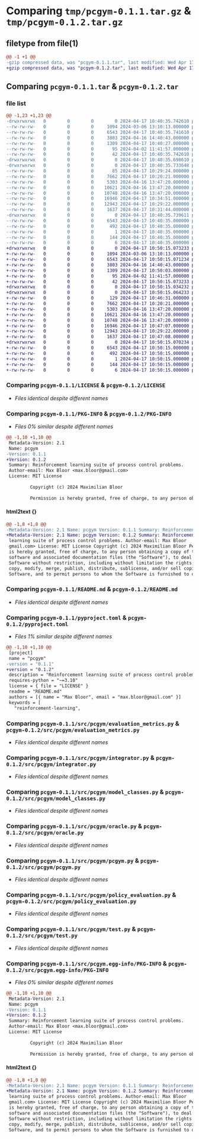 # Comparing `tmp/pcgym-0.1.1.tar.gz` & `tmp/pcgym-0.1.2.tar.gz`

## filetype from file(1)

```diff
@@ -1 +1 @@
-gzip compressed data, was "pcgym-0.1.1.tar", last modified: Wed Apr 17 10:40:35 2024, max compression
+gzip compressed data, was "pcgym-0.1.2.tar", last modified: Wed Apr 17 10:50:15 2024, max compression
```

## Comparing `pcgym-0.1.1.tar` & `pcgym-0.1.2.tar`

### file list

```diff
@@ -1,23 +1,23 @@
-drwxrwxrwx   0        0        0        0 2024-04-17 10:40:35.742610 pcgym-0.1.1/
--rw-rw-rw-   0        0        0     1094 2024-03-06 13:10:13.000000 pcgym-0.1.1/LICENSE
--rw-rw-rw-   0        0        0     6543 2024-04-17 10:40:35.741610 pcgym-0.1.1/PKG-INFO
--rw-rw-rw-   0        0        0     3803 2024-04-16 14:40:43.000000 pcgym-0.1.1/README.md
--rw-rw-rw-   0        0        0     1309 2024-04-17 10:40:27.000000 pcgym-0.1.1/pyproject.toml
--rw-rw-rw-   0        0        0       95 2024-04-02 11:41:57.000000 pcgym-0.1.1/requirements.txt
--rw-rw-rw-   0        0        0       42 2024-04-17 10:40:35.742610 pcgym-0.1.1/setup.cfg
-drwxrwxrwx   0        0        0        0 2024-04-17 10:40:35.698610 pcgym-0.1.1/src/
-drwxrwxrwx   0        0        0        0 2024-04-17 10:40:35.733648 pcgym-0.1.1/src/pcgym/
--rw-rw-rw-   0        0        0       85 2024-04-17 10:29:24.000000 pcgym-0.1.1/src/pcgym/__init__.py
--rw-rw-rw-   0        0        0     7662 2024-04-17 10:20:21.000000 pcgym-0.1.1/src/pcgym/evaluation_metrics.py
--rw-rw-rw-   0        0        0     5303 2024-04-16 13:47:20.000000 pcgym-0.1.1/src/pcgym/integrator.py
--rw-rw-rw-   0        0        0    10621 2024-04-16 13:47:20.000000 pcgym-0.1.1/src/pcgym/model_classes.py
--rw-rw-rw-   0        0        0    10748 2024-04-16 13:47:20.000000 pcgym-0.1.1/src/pcgym/oracle.py
--rw-rw-rw-   0        0        0    16946 2024-04-17 10:34:51.000000 pcgym-0.1.1/src/pcgym/pcgym.py
--rw-rw-rw-   0        0        0    12943 2024-04-17 10:29:22.000000 pcgym-0.1.1/src/pcgym/policy_evaluation.py
--rw-rw-rw-   0        0        0     1637 2024-04-17 10:31:44.000000 pcgym-0.1.1/src/pcgym/test.py
-drwxrwxrwx   0        0        0        0 2024-04-17 10:40:35.739611 pcgym-0.1.1/src/pcgym.egg-info/
--rw-rw-rw-   0        0        0     6543 2024-04-17 10:40:35.000000 pcgym-0.1.1/src/pcgym.egg-info/PKG-INFO
--rw-rw-rw-   0        0        0      492 2024-04-17 10:40:35.000000 pcgym-0.1.1/src/pcgym.egg-info/SOURCES.txt
--rw-rw-rw-   0        0        0        1 2024-04-17 10:40:35.000000 pcgym-0.1.1/src/pcgym.egg-info/dependency_links.txt
--rw-rw-rw-   0        0        0      144 2024-04-17 10:40:35.000000 pcgym-0.1.1/src/pcgym.egg-info/requires.txt
--rw-rw-rw-   0        0        0        6 2024-04-17 10:40:35.000000 pcgym-0.1.1/src/pcgym.egg-info/top_level.txt
+drwxrwxrwx   0        0        0        0 2024-04-17 10:50:15.073233 pcgym-0.1.2/
+-rw-rw-rw-   0        0        0     1094 2024-03-06 13:10:13.000000 pcgym-0.1.2/LICENSE
+-rw-rw-rw-   0        0        0     6543 2024-04-17 10:50:15.071234 pcgym-0.1.2/PKG-INFO
+-rw-rw-rw-   0        0        0     3803 2024-04-16 14:40:43.000000 pcgym-0.1.2/README.md
+-rw-rw-rw-   0        0        0     1309 2024-04-17 10:50:03.000000 pcgym-0.1.2/pyproject.toml
+-rw-rw-rw-   0        0        0       95 2024-04-02 11:41:57.000000 pcgym-0.1.2/requirements.txt
+-rw-rw-rw-   0        0        0       42 2024-04-17 10:50:15.073233 pcgym-0.1.2/setup.cfg
+drwxrwxrwx   0        0        0        0 2024-04-17 10:50:15.034232 pcgym-0.1.2/src/
+drwxrwxrwx   0        0        0        0 2024-04-17 10:50:15.064233 pcgym-0.1.2/src/pcgym/
+-rw-rw-rw-   0        0        0      129 2024-04-17 10:46:31.000000 pcgym-0.1.2/src/pcgym/__init__.py
+-rw-rw-rw-   0        0        0     7662 2024-04-17 10:20:21.000000 pcgym-0.1.2/src/pcgym/evaluation_metrics.py
+-rw-rw-rw-   0        0        0     5303 2024-04-16 13:47:20.000000 pcgym-0.1.2/src/pcgym/integrator.py
+-rw-rw-rw-   0        0        0    10621 2024-04-16 13:47:20.000000 pcgym-0.1.2/src/pcgym/model_classes.py
+-rw-rw-rw-   0        0        0    10748 2024-04-16 13:47:20.000000 pcgym-0.1.2/src/pcgym/oracle.py
+-rw-rw-rw-   0        0        0    16946 2024-04-17 10:47:07.000000 pcgym-0.1.2/src/pcgym/pcgym.py
+-rw-rw-rw-   0        0        0    12943 2024-04-17 10:29:22.000000 pcgym-0.1.2/src/pcgym/policy_evaluation.py
+-rw-rw-rw-   0        0        0     1637 2024-04-17 10:47:08.000000 pcgym-0.1.2/src/pcgym/test.py
+drwxrwxrwx   0        0        0        0 2024-04-17 10:50:15.070234 pcgym-0.1.2/src/pcgym.egg-info/
+-rw-rw-rw-   0        0        0     6543 2024-04-17 10:50:15.000000 pcgym-0.1.2/src/pcgym.egg-info/PKG-INFO
+-rw-rw-rw-   0        0        0      492 2024-04-17 10:50:15.000000 pcgym-0.1.2/src/pcgym.egg-info/SOURCES.txt
+-rw-rw-rw-   0        0        0        1 2024-04-17 10:50:15.000000 pcgym-0.1.2/src/pcgym.egg-info/dependency_links.txt
+-rw-rw-rw-   0        0        0      144 2024-04-17 10:50:15.000000 pcgym-0.1.2/src/pcgym.egg-info/requires.txt
+-rw-rw-rw-   0        0        0        6 2024-04-17 10:50:15.000000 pcgym-0.1.2/src/pcgym.egg-info/top_level.txt
```

### Comparing `pcgym-0.1.1/LICENSE` & `pcgym-0.1.2/LICENSE`

 * *Files identical despite different names*

### Comparing `pcgym-0.1.1/PKG-INFO` & `pcgym-0.1.2/PKG-INFO`

 * *Files 0% similar despite different names*

```diff
@@ -1,10 +1,10 @@
 Metadata-Version: 2.1
 Name: pcgym
-Version: 0.1.1
+Version: 0.1.2
 Summary: Reinforcement learning suite of process control problems.
 Author-email: Max Bloor <max.bloor@gmail.com>
 License: MIT License
         
         Copyright (c) 2024 Maximilian Bloor
         
         Permission is hereby granted, free of charge, to any person obtaining a copy
```

#### html2text {}

```diff
@@ -1,8 +1,8 @@
-Metadata-Version: 2.1 Name: pcgym Version: 0.1.1 Summary: Reinforcement
+Metadata-Version: 2.1 Name: pcgym Version: 0.1.2 Summary: Reinforcement
 learning suite of process control problems. Author-email: Max Bloor
 gmail.com> License: MIT License Copyright (c) 2024 Maximilian Bloor Permission
 is hereby granted, free of charge, to any person obtaining a copy of this
 software and associated documentation files (the "Software"), to deal in the
 Software without restriction, including without limitation the rights to use,
 copy, modify, merge, publish, distribute, sublicense, and/or sell copies of the
 Software, and to permit persons to whom the Software is furnished to do so,
```

### Comparing `pcgym-0.1.1/README.md` & `pcgym-0.1.2/README.md`

 * *Files identical despite different names*

### Comparing `pcgym-0.1.1/pyproject.toml` & `pcgym-0.1.2/pyproject.toml`

 * *Files 1% similar despite different names*

```diff
@@ -1,10 +1,10 @@
 [project]
 name = "pcgym"
-version = "0.1.1"
+version = "0.1.2"
 description = "Reinforcement learning suite of process control problems."
 requires-python = "~=3.10"
 license = { file = "LICENSE" }
 readme = "README.md"
 authors = [{ name = "Max Bloor", email = "max.bloor@gmail.com" }]
 keywords = [
   "reinforcement-learning",
```

### Comparing `pcgym-0.1.1/src/pcgym/evaluation_metrics.py` & `pcgym-0.1.2/src/pcgym/evaluation_metrics.py`

 * *Files identical despite different names*

### Comparing `pcgym-0.1.1/src/pcgym/integrator.py` & `pcgym-0.1.2/src/pcgym/integrator.py`

 * *Files identical despite different names*

### Comparing `pcgym-0.1.1/src/pcgym/model_classes.py` & `pcgym-0.1.2/src/pcgym/model_classes.py`

 * *Files identical despite different names*

### Comparing `pcgym-0.1.1/src/pcgym/oracle.py` & `pcgym-0.1.2/src/pcgym/oracle.py`

 * *Files identical despite different names*

### Comparing `pcgym-0.1.1/src/pcgym/pcgym.py` & `pcgym-0.1.2/src/pcgym/pcgym.py`

 * *Files identical despite different names*

### Comparing `pcgym-0.1.1/src/pcgym/policy_evaluation.py` & `pcgym-0.1.2/src/pcgym/policy_evaluation.py`

 * *Files identical despite different names*

### Comparing `pcgym-0.1.1/src/pcgym/test.py` & `pcgym-0.1.2/src/pcgym/test.py`

 * *Files identical despite different names*

### Comparing `pcgym-0.1.1/src/pcgym.egg-info/PKG-INFO` & `pcgym-0.1.2/src/pcgym.egg-info/PKG-INFO`

 * *Files 0% similar despite different names*

```diff
@@ -1,10 +1,10 @@
 Metadata-Version: 2.1
 Name: pcgym
-Version: 0.1.1
+Version: 0.1.2
 Summary: Reinforcement learning suite of process control problems.
 Author-email: Max Bloor <max.bloor@gmail.com>
 License: MIT License
         
         Copyright (c) 2024 Maximilian Bloor
         
         Permission is hereby granted, free of charge, to any person obtaining a copy
```

#### html2text {}

```diff
@@ -1,8 +1,8 @@
-Metadata-Version: 2.1 Name: pcgym Version: 0.1.1 Summary: Reinforcement
+Metadata-Version: 2.1 Name: pcgym Version: 0.1.2 Summary: Reinforcement
 learning suite of process control problems. Author-email: Max Bloor
 gmail.com> License: MIT License Copyright (c) 2024 Maximilian Bloor Permission
 is hereby granted, free of charge, to any person obtaining a copy of this
 software and associated documentation files (the "Software"), to deal in the
 Software without restriction, including without limitation the rights to use,
 copy, modify, merge, publish, distribute, sublicense, and/or sell copies of the
 Software, and to permit persons to whom the Software is furnished to do so,
```

